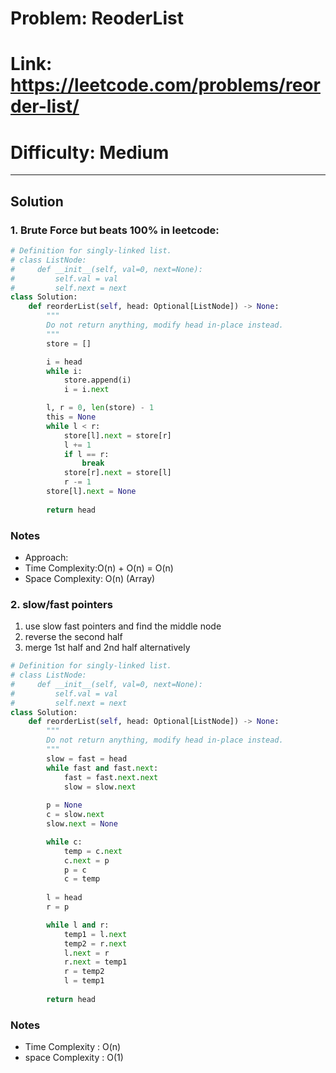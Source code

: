 # Problem: ReoderList

# Link: https://leetcode.com/problems/reorder-list/
# Difficulty: Medium  

---

## Solution
### 1. Brute Force but beats 100% in leetcode:
```python
# Definition for singly-linked list.
# class ListNode:
#     def __init__(self, val=0, next=None):
#         self.val = val
#         self.next = next
class Solution:
    def reorderList(self, head: Optional[ListNode]) -> None:
        """
        Do not return anything, modify head in-place instead.
        """
        store = []

        i = head
        while i:
            store.append(i)
            i = i.next

        l, r = 0, len(store) - 1
        this = None
        while l < r:
            store[l].next = store[r]
            l += 1
            if l == r:
                break
            store[r].next = store[l]
            r -= 1
        store[l].next = None
    
        return head        
```
### Notes
- Approach:
- Time Complexity:O(n) + O(n) = O(n)
- Space Complexity: O(n) (Array)

### 2. slow/fast pointers
   1. use slow fast pointers and find the middle node
   2. reverse the second half
   3. merge 1st half and 2nd half alternatively
```python
# Definition for singly-linked list.
# class ListNode:
#     def __init__(self, val=0, next=None):
#         self.val = val
#         self.next = next
class Solution:
    def reorderList(self, head: Optional[ListNode]) -> None:
        """
        Do not return anything, modify head in-place instead.
        """
        slow = fast = head
        while fast and fast.next:
            fast = fast.next.next
            slow = slow.next
        
        p = None
        c = slow.next
        slow.next = None

        while c:
            temp = c.next
            c.next = p
            p = c
            c = temp
        
        l = head
        r = p

        while l and r:
            temp1 = l.next
            temp2 = r.next
            l.next = r
            r.next = temp1
            r = temp2
            l = temp1
        
        return head
```
### Notes
- Time Complexity : O(n)
- space Complexity : O(1)
